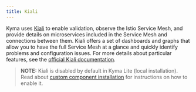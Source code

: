 ```yaml
---
title: Kiali
---
```


Kyma uses [Kiali](https://www.kiali.io) to enable validation, observe the Istio Service Mesh, and provide details on microservices included in the Service Mesh and connections between them.
Kiali offers a set of dashboards and graphs that allow you to have the full Service Mesh at a glance and quickly identify problems and configuration issues.
For more details about particular features, see the [official Kiali documentation](https://kiali.io/documentation/latest/features/).

>**NOTE:** Kiali is disabled by default in Kyma Lite (local installation). Read about [custom component installation](/root/kyma/#configuration-custom-component-installation) for instructions on how to enable it.
